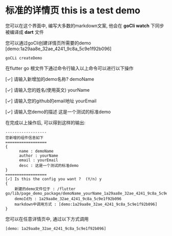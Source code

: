 # 标准的详情页 this is a test demo

您可以在这个界面中, 编写大多数的markdown文案, 他会在 **goCli watch** 下同步被编译成 **dart** 文件

您可以通过goCli创建详情页所需要的demo
[demo:1a29aa8e_32ae_4241_9c8a_5c9e1f92b096]


```
goCLi createDemo
```

在flutter go 根文件下通过命令行输入以上命令可以进行以下操作

[✓] 请输入新增加的demo名称? demoName

[✓] 请输入您的姓名(使用英文) yourName

[✓] 请输入您的github的email地址 yourEmail

[✓] 请输入您demo的描述 这是一个测试的标准demo


在完成以上操作后, 可以得到这样的输出:


```
------------------
您新增的组件信息如下
==================
{
	  name : demoName
	  author : yourName
	  email : yourEmail
	  desc : 这是一个测试的标准demo
}
==================
[✓] Is this the config you want ?  (Y/n) y
{
    新建的demo文件位于 : /flutter go/lib/page_demo_package/demoName_yourName_1a29aa8e_32ae_4241_9c8a_5c9e1f92b096
    demoId为 : 1a29aa8e_32ae_4241_9c8a_5c9e1f92b096
    markdown中调用方式 : [demo:1a29aa8e_32ae_4241_9c8a_5c9e1f92b096]
}

```
您可以在任意详情页中, 通过以下方式调用

```
[demo: 1a29aa8e_32ae_4241_9c8a_5c9e1f92b096]
```
